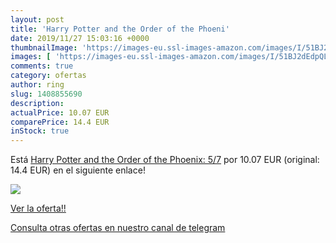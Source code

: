 ```yaml
---
layout: post
title: 'Harry Potter and the Order of the Phoeni'
date: 2019/11/27 15:03:16 +0000
thumbnailImage: 'https://images-eu.ssl-images-amazon.com/images/I/51BJ2dEdpQL._SL200_.jpg'
images: [ 'https://images-eu.ssl-images-amazon.com/images/I/51BJ2dEdpQL._SL200_.jpg' ]
comments: true
category: ofertas
author: ring
slug: 1408855690
description:
actualPrice: 10.07 EUR
comparePrice: 14.4 EUR
inStock: true
---
```


Está [Harry Potter and the Order of the Phoenix: 5/7](https://www.amazon.com/dp/1408855690/?tag=redken08-20) por 10.07 EUR (original: 14.4 EUR) en el siguiente enlace!

[![](https://images-eu.ssl-images-amazon.com/images/I/51BJ2dEdpQL._SL200_.jpg)](https://www.amazon.com/dp/1408855690/?tag=redken08-20)

[Ver la oferta!!](https://www.amazon.com/dp/1408855690/?tag=redken08-20)

[Consulta otras ofertas en nuestro canal de telegram](https://t.me/s/ofertas25)
